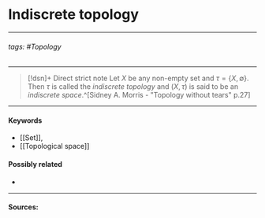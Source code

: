 # Indiscrete topology
***
###### tags: #Topology 
***
>[!dsn]+ Direct strict note
>Let $X$ be any non-empty set and $\tau=\{X,\emptyset\}$. Then $\tau$ is called the *indiscrete topology* and $(X,\tau)$ is said to be an *indiscrete space*.^[Sidney A. Morris - "Topology without tears" p.27]

***
#### Keywords
- [[Set]],
- [[Topological space]]
#### Possibly related
- 
***
#### Sources: